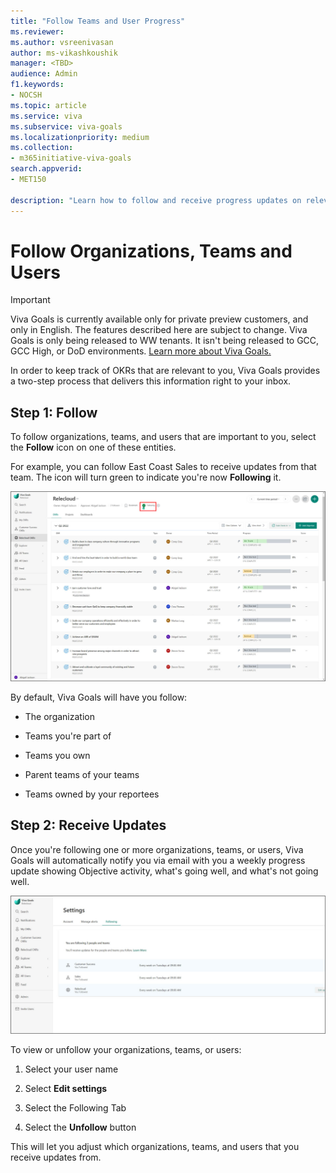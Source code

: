 ```yaml
---
title: "Follow Teams and User Progress"
ms.reviewer: 
ms.author: vsreenivasan
author: ms-vikashkoushik
manager: <TBD>
audience: Admin
f1.keywords:
- NOCSH
ms.topic: article
ms.service: viva
ms.subservice: viva-goals
ms.localizationpriority: medium
ms.collection:  
- m365initiative-viva-goals
search.appverid:
- MET150

description: "Learn how to follow and receive progress updates on relevant OKR articles."
---
```


# Follow Organizations, Teams and Users 

> [!IMPORTANT]
> Viva Goals is currently available only for private preview customers, and only in English. The features described here are subject to change. Viva Goals is only being released to WW tenants. It isn't being released to GCC, GCC High, or DoD environments. [Learn more about Viva Goals.](https://go.microsoft.com/fwlink/?linkid=2189933)

In order to keep track of OKRs that are relevant to you, Viva Goals provides a two-step process that delivers this information right to your inbox.

## Step 1: Follow

To follow organizations, teams, and users that are important to you, select the **Follow** icon on one of these entities.

For example, you can follow East Coast Sales to receive updates from that team. The icon will turn green to indicate you're now **Following** it.

![follow organizations](../media/goals/4/413/a.jpg)

By default, Viva Goals will have you follow:

- The organization

- Teams you're part of

- Teams you own

- Parent teams of your teams

- Teams owned by your reportees

## Step 2: Receive Updates

Once you're following one or more organizations, teams, or users, Viva Goals will automatically notify you via email with you a weekly progress update showing Objective activity, what's going well, and what's not going well.

![see followed organizations](../media/goals/4/413/b.jpg)

To view or unfollow your organizations, teams, or users:

1. Select your user name

2. Select **Edit settings**

3. Select the Following Tab

4. Select the **Unfollow** button

This will let you adjust which organizations, teams, and users that you receive updates from.
